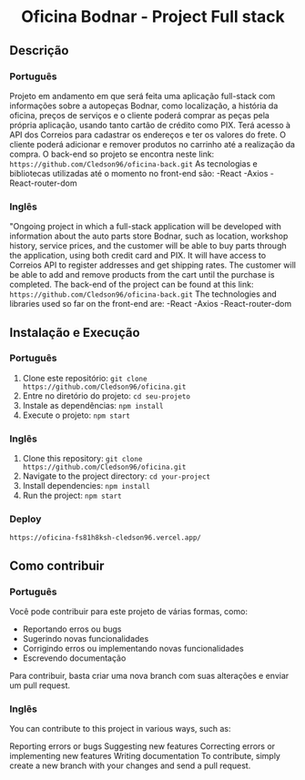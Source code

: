 <h1 align="center"> Oficina Bodnar - Project Full stack </h1>



## Descrição
### Português

Projeto em andamento em que será feita uma aplicação full-stack com informações sobre a autopeças Bodnar, como localização, a história da oficina, preços de serviços e o cliente poderá comprar as peças pela própria aplicação, usando tanto cartão de crédito como PIX. Terá acesso à API dos Correios para cadastrar os endereços e ter os valores do frete. O cliente poderá adicionar e remover produtos no carrinho até a realização da compra.
O back-end so projeto se encontra neste link: `https://github.com/Cledson96/oficina-back.git`
As tecnologias e bibliotecas utilizadas até o momento no front-end são:
-React
-Axios
-React-router-dom


### Inglês
"Ongoing project in which a full-stack application will be developed with information about the auto parts store Bodnar, such as location, workshop history, service prices, and the customer will be able to buy parts through the application, using both credit card and PIX. It will have access to Correios API to register addresses and get shipping rates. The customer will be able to add and remove products from the cart until the purchase is completed.
The back-end of the project can be found at this link:  `https://github.com/Cledson96/oficina-back.git`
The technologies and libraries used so far on the front-end are:
-React
-Axios
-React-router-dom

## Instalação e Execução
### Português
1. Clone este repositório: `git clone https://github.com/Cledson96/oficina.git`
2. Entre no diretório do projeto: `cd seu-projeto`
3. Instale as dependências: `npm install`
4. Execute o projeto: `npm start`

### Inglês
1. Clone this repository: `git clone https://github.com/Cledson96/oficina.git`
2. Navigate to the project directory: `cd your-project`
3. Install dependencies: `npm install`
4. Run the project: `npm start`

### Deploy
`https://oficina-fs81h8ksh-cledson96.vercel.app/`

## Como contribuir
### Português
Você pode contribuir para este projeto de várias formas, como:

- Reportando erros ou bugs
- Sugerindo novas funcionalidades
- Corrigindo erros ou implementando novas funcionalidades
- Escrevendo documentação

Para contribuir, basta criar uma nova branch com suas alterações e enviar um pull request.

### Inglês

You can contribute to this project in various ways, such as:

Reporting errors or bugs
Suggesting new features
Correcting errors or implementing new features
Writing documentation
To contribute, simply create a new branch with your changes and send a pull request.
